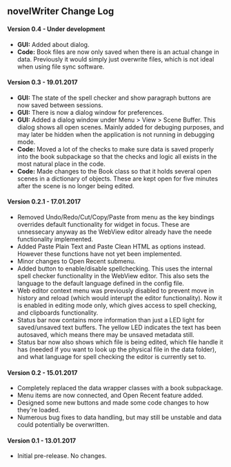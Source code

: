 ## novelWriter Change Log

#### Version 0.4 - Under development
* **GUI:** Added about dialog.
* **Code:** Book files are now only saved when there is an actual change in data. Previously it would simply just overwrite files, which is not ideal when using file sync software.

#### Version 0.3 - 19.01.2017
* **GUI:** The state of the spell checker and show paragraph buttons are now saved between sessions.
* **GUI:** There is now a dialog window for preferences.
* **GUI:** Added a dialog window under Menu > View > Scene Buffer. This dialog shows all open scenes. Mainly added for debuging purposes, and may later be hidden when the application is not running in debugging mode.
* **Code:** Moved a lot of the checks to make sure data is saved properly into the book subpackage so that the checks and logic all exists in the most natural place in the code.
* **Code:** Made changes to the Book class so that it holds several open scenes in a dictionary of objects. These are kept open for five minutes after the scene is no longer being edited.

#### Version 0.2.1 - 17.01.2017
* Removed Undo/Redo/Cut/Copy/Paste from menu as the key bindings overrides default functionality for widget in focus. These are unnessecary anyway as the WebView editor already have the neede functionality implemented.
* Added Paste Plain Text and Paste Clean HTML as options instead. However these functions have not yet been implemented.
* Minor changes to Open Recent submenu.
* Added button to enable/disable spellchecking. This uses the internal spell checker functionality in the WebView editor. This also sets the language to the default language defined in the config file.
* Web editor context menu was previously disabled to prevent move in history and reload (which would interupt the editor functionality). Now it is enabled in editing mode only, which gives access to spell checking, and clipboards functionality.
* Status bar now contains more information than just a LED light for saved/unsaved text buffers. The yellow LED indicates the text has been autosaved, which means there may be unsaved metadata still.
* Status bar now also shows which file is being edited, which file handle it has (needed if you want to look up the physical file in the data folder), and what language for spell checking the editor is currently set to.

#### Version 0.2 - 15.01.2017
* Completely replaced the data wrapper classes with a book subpackage.
* Menu items are now connected, and Open Recent feature added.
* Designed some new buttons and made some code changes to how they're loaded.
* Numerous bug fixes to data handling, but may still be unstable and data could potentially be overwritten.

#### Version 0.1 - 13.01.2017
* Initial pre-release. No changes.
